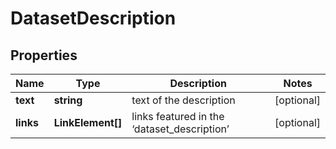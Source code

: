 # DatasetDescription

## Properties

| Name | Type | Description | Notes |
|------------ | ------------- | ------------- | -------------|
**text** | **string** | text of the description |[optional]|
**links** | **LinkElement[]** | links featured in the ‘dataset_description’ |[optional]|